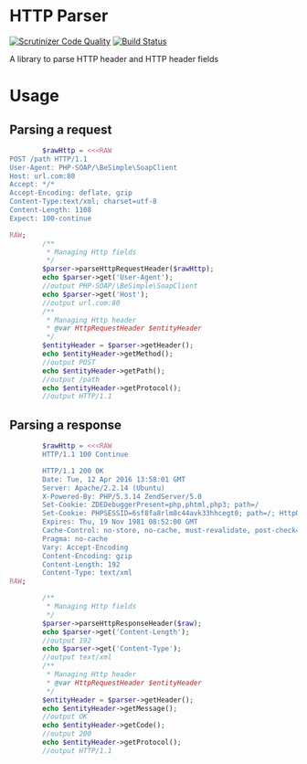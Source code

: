 HTTP Parser
===========
[![Scrutinizer Code Quality](https://scrutinizer-ci.com/g/bfunky/http-parser/badges/quality-score.png?b=master)](https://scrutinizer-ci.com/g/bfunky/http-parser/?branch=master)
[![Build Status](https://scrutinizer-ci.com/g/bfunky/http-parser/badges/build.png?b=master)](https://scrutinizer-ci.com/g/bfunky/http-parser/build-status/master)

A library to parse HTTP header and HTTP header fields

# Usage

## Parsing a request
```php
        $rawHttp = <<<RAW
POST /path HTTP/1.1
User-Agent: PHP-SOAP/\BeSimple\SoapClient
Host: url.com:80
Accept: */*
Accept-Encoding: deflate, gzip
Content-Type:text/xml; charset=utf-8
Content-Length: 1108
Expect: 100-continue

RAW;
        /**
         * Managing Http fields
         */
        $parser->parseHttpRequestHeader($rawHttp);
        echo $parser->get('User-Agent');
        //output PHP-SOAP/\BeSimple\SoapClient
        echo $parser->get('Host');
        //output url.com:80
        /**
         * Managing Http header
         * @var HttpRequestHeader $entityHeader
         */
        $entityHeader = $parser->getHeader();
        echo $entityHeader->getMethod();
        //output POST
        echo $entityHeader->getPath();
        //output /path
        echo $entityHeader->getProtocol();
        //output HTTP/1.1

```

## Parsing a response
```php
        $rawHttp = <<<RAW
        HTTP/1.1 100 Continue

        HTTP/1.1 200 OK
        Date: Tue, 12 Apr 2016 13:58:01 GMT
        Server: Apache/2.2.14 (Ubuntu)
        X-Powered-By: PHP/5.3.14 ZendServer/5.0
        Set-Cookie: ZDEDebuggerPresent=php,phtml,php3; path=/
        Set-Cookie: PHPSESSID=6sf8fa8rlm8c44avk33hhcegt0; path=/; HttpOnly
        Expires: Thu, 19 Nov 1981 08:52:00 GMT
        Cache-Control: no-store, no-cache, must-revalidate, post-check=0, pre-check=0
        Pragma: no-cache
        Vary: Accept-Encoding
        Content-Encoding: gzip
        Content-Length: 192
        Content-Type: text/xml
RAW;

        /**
         * Managing Http fields
         */
        $parser->parseHttpResponseHeader($raw);
        echo $parser->get('Content-Length');
        //output 192
        echo $parser->get('Content-Type');
        //output text/xml
        /**
         * Managing Http header
         * @var HttpRequestHeader $entityHeader
         */
        $entityHeader = $parser->getHeader();
        echo $entityHeader->getMessage();
        //output OK
        echo $entityHeader->getCode();
        //output 200
        echo $entityHeader->getProtocol();
        //output HTTP/1.1

```
